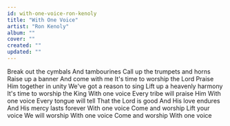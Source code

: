 ```yaml
---
id: with-one-voice-ron-kenoly
title: "With One Voice"
artist: "Ron Kenoly"
album: ""
cover: ""
created: ""
updated: ""
---
```


Break out the cymbals
And tambourines
Call up the trumpets and horns
Raise up a banner
And come with me
It's time to worship the Lord
Praise Him together in unity
We've got a reason to sing
Lift up a heavenly harmony
It's time to worship the King
With one voice
Every tribe will praise Him
With one voice
Every tongue will tell
That the Lord is good
And His love endures
And His mercy lasts forever
With one voice
Come and worship
Lift your voice
We will worship
With one voice
Come and worship
With one voice